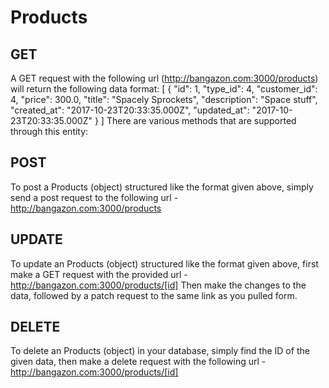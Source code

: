 # Products

## GET

A GET request with the following url (http://bangazon.com:3000/products) will return the following data format:
[
  {
    "id": 1,
    "type_id": 4,
    "customer_id": 4,
    "price": 300.0,
    "title": "Spacely Sprockets",
    "description": "Space stuff",
    "created_at": "2017-10-23T20:33:35.000Z",
    "updated_at": "2017-10-23T20:33:35.000Z"
  }
]
There are various methods that are supported through this entity:

## POST


To post a Products (object) structured like the format given above, simply send a post request to the following url - 
http://bangazon.com:3000/products

## UPDATE

To update an Products (object) structured like the format given above, first make a GET request with the provided url - 
http://bangazon.com:3000/products/[id]
Then make the changes to the data, followed by a patch request to the same link as you pulled form.

## DELETE

To delete an Products (object) in your database, simply find the ID of the given data, then make a delete request with the following url -
http://bangazon.com:3000/products/[id]